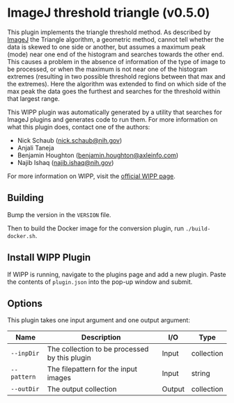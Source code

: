 # ImageJ threshold triangle (v0.5.0)

This plugin implements the triangle threshold method. As described by [ImageJ](https://imagej.net/plugins/auto-threshold#triangle)
the Triangle algorithm, a geometric method, cannot tell whether the data is
skewed to one side or another, but assumes a maximum peak (mode) near one end of
the histogram and searches towards the other end. This causes a problem in the
absence of information of the type of image to be processed, or when the maximum
is not near one of the histogram extremes (resulting in two possible threshold
regions between that max and the extremes). Here the algorithm was extended to
find on which side of the max peak the data goes the furthest and searches for
the threshold within that largest range.

This WIPP plugin was automatically generated by a utility that searches for ImageJ plugins and generates code to run them.
For more information on what this plugin does, contact one of the authors:

 - Nick Schaub (nick.schaub@nih.gov)
 - Anjali Taneja
 - Benjamin Houghton (benjamin.houghton@axleinfo.com)
 - Najib Ishaq (najib.ishaq@nih.gov)

For more information on WIPP, visit the [official WIPP page](https://isg.nist.gov/deepzoomweb/software/wipp).

## Building

Bump the version in the `VERSION` file.

Then to build the Docker image for the conversion plugin, run
`./build-docker.sh`.

## Install WIPP Plugin

If WIPP is running, navigate to the plugins page and add a new plugin.
Paste the contents of `plugin.json` into the pop-up window and submit.

## Options

This plugin takes one input argument and one output argument:

| Name        | Description                                   | I/O    | Type       |
| ----------- | --------------------------------------------- | ------ | ---------- |
| `--inpDir`  | The collection to be processed by this plugin | Input  | collection |
| `--pattern` | The filepattern for the input images          | Input  | string     |
| `--outDir`  | The output collection                         | Output | collection |
